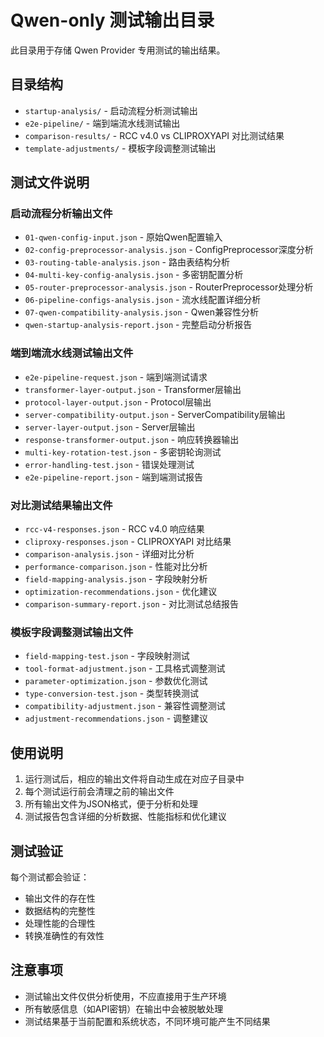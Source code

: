 # Qwen-only 测试输出目录

此目录用于存储 Qwen Provider 专用测试的输出结果。

## 目录结构

- `startup-analysis/` - 启动流程分析测试输出
- `e2e-pipeline/` - 端到端流水线测试输出  
- `comparison-results/` - RCC v4.0 vs CLIPROXYAPI 对比测试结果
- `template-adjustments/` - 模板字段调整测试输出

## 测试文件说明

### 启动流程分析输出文件
- `01-qwen-config-input.json` - 原始Qwen配置输入
- `02-config-preprocessor-analysis.json` - ConfigPreprocessor深度分析
- `03-routing-table-analysis.json` - 路由表结构分析
- `04-multi-key-config-analysis.json` - 多密钥配置分析
- `05-router-preprocessor-analysis.json` - RouterPreprocessor处理分析
- `06-pipeline-configs-analysis.json` - 流水线配置详细分析
- `07-qwen-compatibility-analysis.json` - Qwen兼容性分析
- `qwen-startup-analysis-report.json` - 完整启动分析报告

### 端到端流水线测试输出文件
- `e2e-pipeline-request.json` - 端到端测试请求
- `transformer-layer-output.json` - Transformer层输出
- `protocol-layer-output.json` - Protocol层输出
- `server-compatibility-output.json` - ServerCompatibility层输出
- `server-layer-output.json` - Server层输出
- `response-transformer-output.json` - 响应转换器输出
- `multi-key-rotation-test.json` - 多密钥轮询测试
- `error-handling-test.json` - 错误处理测试
- `e2e-pipeline-report.json` - 端到端测试报告

### 对比测试结果输出文件
- `rcc-v4-responses.json` - RCC v4.0 响应结果
- `cliproxy-responses.json` - CLIPROXYAPI 对比结果
- `comparison-analysis.json` - 详细对比分析
- `performance-comparison.json` - 性能对比分析
- `field-mapping-analysis.json` - 字段映射分析
- `optimization-recommendations.json` - 优化建议
- `comparison-summary-report.json` - 对比测试总结报告

### 模板字段调整测试输出文件
- `field-mapping-test.json` - 字段映射测试
- `tool-format-adjustment.json` - 工具格式调整测试
- `parameter-optimization.json` - 参数优化测试
- `type-conversion-test.json` - 类型转换测试
- `compatibility-adjustment.json` - 兼容性调整测试
- `adjustment-recommendations.json` - 调整建议

## 使用说明

1. 运行测试后，相应的输出文件将自动生成在对应子目录中
2. 每个测试运行前会清理之前的输出文件
3. 所有输出文件为JSON格式，便于分析和处理
4. 测试报告包含详细的分析数据、性能指标和优化建议

## 测试验证

每个测试都会验证：
- 输出文件的存在性
- 数据结构的完整性
- 处理性能的合理性
- 转换准确性的有效性

## 注意事项

- 测试输出文件仅供分析使用，不应直接用于生产环境
- 所有敏感信息（如API密钥）在输出中会被脱敏处理
- 测试结果基于当前配置和系统状态，不同环境可能产生不同结果